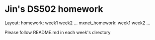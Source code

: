 # Jin's DS502 homework

Layout:
    homework:
        week1
        week2
        ...
    mxnet_homework:
        week1
        week2
        ...

Please follow README.md in each week's directory
